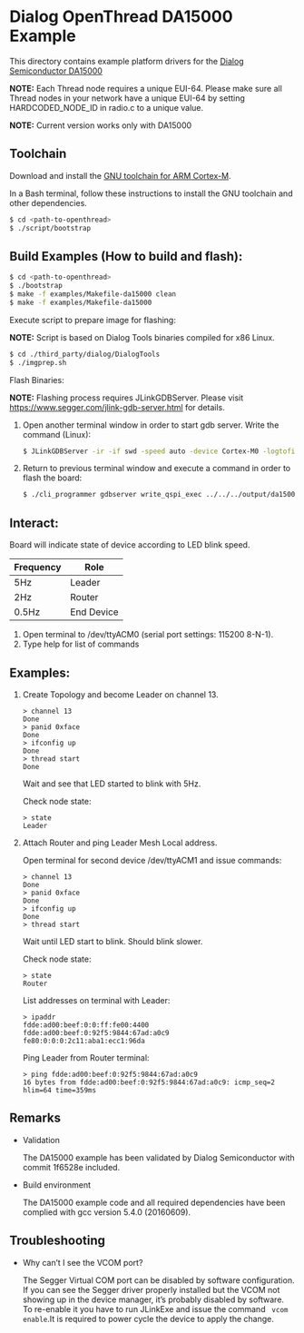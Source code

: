 # Dialog OpenThread DA15000 Example

This directory contains example platform drivers for the [Dialog Semiconductor DA15000][da15000]

[da15000]: https://support.dialog-semiconductor.com/connectivity/product/openthread-sandbox

**NOTE:** Each Thread node requires a unique EUI-64.
Please make sure all Thread nodes in your network have a unique EUI-64 by setting HARDCODED_NODE_ID in radio.c to a unique value.

**NOTE:** Current version works only with DA15000

## Toolchain

Download and install the [GNU toolchain for ARM
Cortex-M][gnu-toolchain].

[gnu-toolchain]: https://launchpad.net/gcc-arm-embedded

In a Bash terminal, follow these instructions to install the GNU toolchain and
other dependencies.

```bash
$ cd <path-to-openthread>
$ ./script/bootstrap
```

## Build Examples (How to build and flash):
```bash
$ cd <path-to-openthread>
$ ./bootstrap
$ make -f examples/Makefile-da15000 clean
$ make -f examples/Makefile-da15000
```

Execute script to prepare image for flashing:

**NOTE:** Script is based on Dialog Tools binaries compiled for x86 Linux.

```bash
$ cd ./third_party/dialog/DialogTools
$ ./imgprep.sh
```

Flash Binaries:

**NOTE:** Flashing process requires JLinkGDBServer. Please visit https://www.segger.com/jlink-gdb-server.html for details.

1. Open another terminal window in order to start gdb server. Write the command (Linux):

   ```bash
   $ JLinkGDBServer -ir -if swd -speed auto -device Cortex-M0 -logtofile on -localhostonly
   ```
2. Return to previous terminal window and execute a command in order to flash the board:

   ```bash
   $ ./cli_programmer gdbserver write_qspi_exec ../../../output/da15000/bin/ot-cli-ftd.bin
   ```

## Interact:

Board will indicate state of device according to LED blink speed.

| Frequency | Role |
| --- | --- |
| 5Hz | Leader |
| 2Hz | Router |
| 0.5Hz | End Device |


1. Open terminal to /dev/ttyACM0 (serial port settings: 115200 8-N-1).
2. Type help for list of commands

## Examples:
1. Create Topology and become Leader on channel 13.
   ```
   > channel 13
   Done
   > panid 0xface
   Done
   > ifconfig up
   Done
   > thread start
   Done
   ```
   Wait and see that LED started to blink with 5Hz.

   Check node state:
   ```
   > state
   Leader
   ```
2. Attach Router and ping Leader Mesh Local address.

   Open terminal for second device /dev/ttyACM1 and issue commands:
   ```
   > channel 13
   Done
   > panid 0xface
   Done
   > ifconfig up
   Done
   > thread start
   ```

   Wait until LED start to blink. Should blink slower.

   Check node state:

   ```
   > state
   Router
   ```

   List addresses on terminal with Leader:

   ```
   > ipaddr
   fdde:ad00:beef:0:0:ff:fe00:4400
   fdde:ad00:beef:0:92f5:9844:67ad:a0c9
   fe80:0:0:0:2c11:aba1:ecc1:96da
   ```

   Ping Leader from Router terminal:

   ```
   > ping fdde:ad00:beef:0:92f5:9844:67ad:a0c9
   16 bytes from fdde:ad00:beef:0:92f5:9844:67ad:a0c9: icmp_seq=2 hlim=64 time=359ms
   ```

## Remarks
* Validation

   The DA15000 example has been validated by Dialog Semiconductor with commit 1f6528e included.

* Build environment

   The DA15000 example code and all required dependencies have been complied with gcc version 5.4.0 (20160609).

## Troubleshooting
* Why can’t I see the VCOM port?

   The Segger Virtual COM port can be disabled by software configuration. If you can see the Segger
   driver properly installed but the VCOM not showing up in the device manager, it’s probably disabled
   by software. To re-enable it you have to run JLinkExe and issue the command ` vcom enable`.It is
   required to power cycle the device to apply the change.

